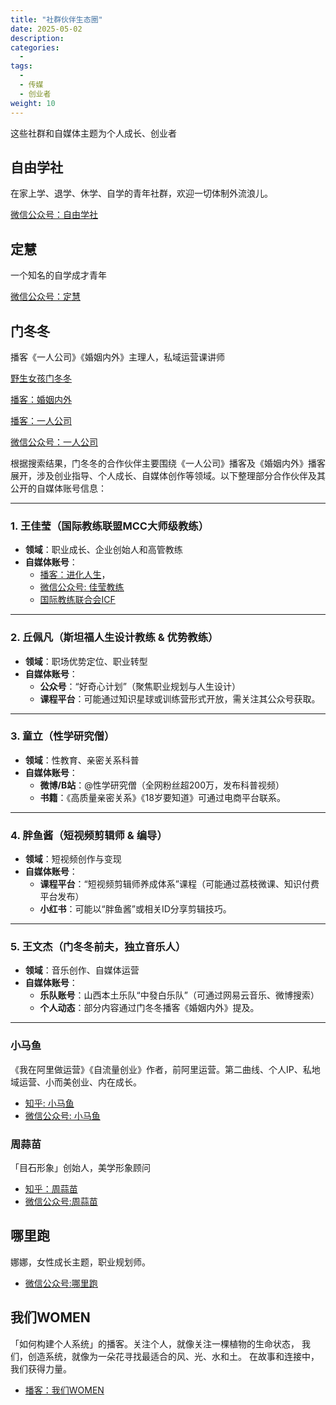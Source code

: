 ```yaml
---
title: "社群伙伴生态圈"
date: 2025-05-02
description:
categories:
  - 
tags:
  - 
  - 传媒
  - 创业者
weight: 10
---
```



这些社群和自媒体主题为个人成长、创业者


## 自由学社
在家上学、退学、休学、自学的青年社群，欢迎一切体制外流浪儿。

[微信公众号：自由学社](https://mp.weixin.qq.com/s/uPZwm2JEEiYEXv3z9gpfeQ)

## 定慧
一个知名的自学成才青年

[微信公众号：定慧](https://mp.weixin.qq.com/s/GvjKSji71PEIPgJ7HKsDmQ)


## 门冬冬

播客《一人公司》《婚姻内外》主理人，私域运营课讲师

[野生女孩门冬冬](https://mp.weixin.qq.com/s/vn95LiRDfOj5wIr5gpz94w)

[播客：婚姻内外](https://www.xiaoyuzhoufm.com/podcast/6422e3a58e653d4acac56f2a)

[播客：一人公司](https://www.xiaoyuzhoufm.com/podcast/6480b91120ec3cbc460382cc)

[微信公众号：一人公司](https://mp.weixin.qq.com/s/puROLGbIH5HdmUYWuYDRRw)


根据搜索结果，门冬冬的合作伙伴主要围绕《一人公司》播客及《婚姻内外》播客展开，涉及创业指导、个人成长、自媒体创作等领域。以下整理部分合作伙伴及其公开的自媒体账号信息：

---

### **1. 王佳莹（国际教练联盟MCC大师级教练）**
- **领域**：职业成长、企业创始人和高管教练
- **自媒体账号**：
  - [播客：进化人生](https://podcasts.apple.com/cn/podcast/%E8%BF%9B%E5%8C%96%E4%BA%BA%E7%94%9F/id1676868344)，
  - [微信公众号: 佳莹教练](https://mp.weixin.qq.com/s/dGGNb32vqVotSLnqoqMwVg)
  - [国际教练联合会ICF](https://coachingfederation.org/)

---

### **2. 丘佩凡（斯坦福人生设计教练 & 优势教练）**
- **领域**：职场优势定位、职业转型
- **自媒体账号**：
  - **公众号**：“好奇心计划”（聚焦职业规划与人生设计）
  - **课程平台**：可能通过知识星球或训练营形式开放，需关注其公众号获取。

---

### **3. 童立（性学研究僧）**
- **领域**：性教育、亲密关系科普
- **自媒体账号**：
  - **微博/B站**：@性学研究僧（全网粉丝超200万，发布科普视频）
  - **书籍**：《高质量亲密关系》《18岁要知道》可通过电商平台联系。

---

### **4. 胖鱼酱（短视频剪辑师 & 编导）**
- **领域**：短视频创作与变现
- **自媒体账号**：
  - **课程平台**：“短视频剪辑师养成体系”课程（可能通过荔枝微课、知识付费平台发布）
  - **小红书**：可能以“胖鱼酱”或相关ID分享剪辑技巧。

---

### **5. 王文杰（门冬冬前夫，独立音乐人）**
- **领域**：音乐创作、自媒体运营
- **自媒体账号**：
  - **乐队账号**：山西本土乐队“中發白乐队”（可通过网易云音乐、微博搜索）
  - **个人动态**：部分内容通过门冬冬播客《婚姻内外》提及。

---


### 小马鱼
《我在阿里做运营》《自流量创业》作者，前阿里运营。第二曲线、个人IP、私地域运营、小而美创业、内在成长。

- [知乎: 小马鱼](https://www.zhihu.com/people/xiaomayu)
- [微信公众号: 小马鱼](https://mp.weixin.qq.com/s/BLQ4efZgsOoGlmG7Mo3Adg)



### 周蒜苗

「目石形象」创始人，美学形象顾问

- [知乎：周蒜苗](https://www.zhihu.com/pin/1540331192359936000)
- [微信公众号:周蒜苗](https://mp.weixin.qq.com/s/NNCQ632olDhzxxJ1guYwvQ)


## 哪里跑

娜娜，女性成长主题，职业规划师。

- [微信公众号:哪里跑](https://mp.weixin.qq.com/s/oAoN1B_QyW7dbTqZVTboPA)


## 我们WOMEN

「如何构建个人系统」的播客。关注个人，就像关注一棵植物的生命状态， 我们，创造系统，就像为一朵花寻找最适合的风、光、水和土。 在故事和连接中，我们获得力量。 

- [播客：我们WOMEN](https://www.xiaoyuzhoufm.com/podcast/5f30ab729504bbdb77f80e9e)

